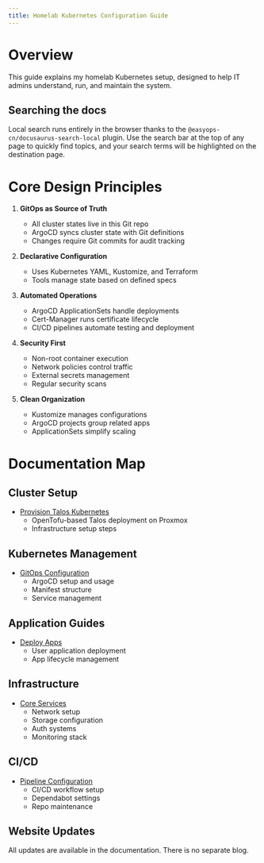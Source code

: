```yaml
---
title: Homelab Kubernetes Configuration Guide
---
```


# Overview

This guide explains my homelab Kubernetes setup, designed to help IT admins understand, run, and maintain the system.

## Searching the docs

Local search runs entirely in the browser thanks to the `@easyops-cn/docusaurus-search-local` plugin. Use the search bar at the top of any page to quickly find topics, and your search terms will be highlighted on the destination page.

# Core Design Principles

1. **GitOps as Source of Truth**

   - All cluster states live in this Git repo
   - ArgoCD syncs cluster state with Git definitions
   - Changes require Git commits for audit tracking

2. **Declarative Configuration**

   - Uses Kubernetes YAML, Kustomize, and Terraform
   - Tools manage state based on defined specs

3. **Automated Operations**

   - ArgoCD ApplicationSets handle deployments
   - Cert-Manager runs certificate lifecycle
   - CI/CD pipelines automate testing and deployment

4. **Security First**

   - Non-root container execution
   - Network policies control traffic
   - External secrets management
   - Regular security scans

5. **Clean Organization**
   - Kustomize manages configurations
   - ArgoCD projects group related apps
   - ApplicationSets simplify scaling

# Documentation Map

## Cluster Setup

- [Provision Talos Kubernetes](./tofu/opentofu-provisioning.md)
  - OpenTofu-based Talos deployment on Proxmox
  - Infrastructure setup steps

## Kubernetes Management

- [GitOps Configuration](./k8s/manage-kubernetes.md)
  - ArgoCD setup and usage
  - Manifest structure
  - Service management

## Application Guides

- [Deploy Apps](./k8s/applications/application-management.md)
  - User application deployment
  - App lifecycle management

## Infrastructure

- [Core Services](./k8s/infrastructure/infrastructure-management.md)
  - Network setup
  - Storage configuration
  - Auth systems
  - Monitoring stack

## CI/CD

- [Pipeline Configuration](./github/github-configuration.md)
  - CI/CD workflow setup
  - Dependabot settings
  - Repo maintenance

## Website Updates

All updates are available in the documentation. There is no separate blog.
